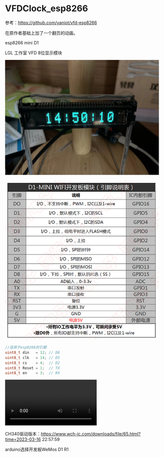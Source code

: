 # VFDClock_esp8266

参考：https://github.com/yaniot/vfd-esp8266

在原作者基础上加了一个翻页的动画。

esp8266 mini D1

LGL 工作室 VFD 8位显示模块

![e3f7060a5dccdef12487e0c1453e141](img/README/e3f7060a5dccdef12487e0c1453e141.jpg)

![Step1-D1-MINI参数表](img/README/Step1-D1-MINI参数表.png)

```c
//适用于esp8266的引脚
uint8_t din   = 12; // D6
uint8_t clk   = 14; // D5
uint8_t cs    = 4;  // D2
uint8_t Reset = 1; 	// TX
uint8_t en    = 3;  // RX
```

<video src="demo.mp4"></video>


CH340驱动版本：https://www.wch-ic.com/downloads/file/65.html?time=2023-03-16 22:57:59

arduino选择开发板WeMos D1 R1
